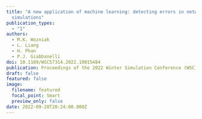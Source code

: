 ```yaml
---
title: "A new application of machine learning: detecting errors in network
  simulations"
publication_types:
  - "1"
authors:
  - M.K. Wozniak
  - L. Liang
  - H. Phan
  - P.J. Giabbanelli
doi: 10.1109/WSC57314.2022.10015484
publication: Proceedings of the 2022 Winter Simulation Conference (WSC), 653-664. IEEE/ACM
draft: false
featured: false
image:
  filename: featured
  focal_point: Smart
  preview_only: false
date: 2022-09-28T20:24:00.000Z
---
```

